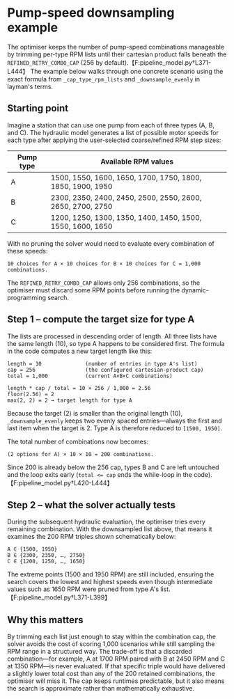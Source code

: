 # Pump-speed downsampling example

The optimiser keeps the number of pump-speed combinations manageable by trimming
per-type RPM lists until their cartesian product falls beneath the
`REFINED_RETRY_COMBO_CAP` (256 by default).【F:pipeline_model.py†L371-L444】 The
example below walks through one concrete scenario using the exact formula from
`_cap_type_rpm_lists` and `_downsample_evenly` in layman's terms.

## Starting point

Imagine a station that can use one pump from each of three types (A, B, and C).
The hydraulic model generates a list of possible motor speeds for each type
after applying the user-selected coarse/refined RPM step sizes:

| Pump type | Available RPM values |
|-----------|----------------------|
| A         | 1500, 1550, 1600, 1650, 1700, 1750, 1800, 1850, 1900, 1950 |
| B         | 2300, 2350, 2400, 2450, 2500, 2550, 2600, 2650, 2700, 2750 |
| C         | 1200, 1250, 1300, 1350, 1400, 1450, 1500, 1550, 1600, 1650 |

With no pruning the solver would need to evaluate every combination of these
speeds:

```
10 choices for A × 10 choices for B × 10 choices for C = 1,000 combinations.
```

The `REFINED_RETRY_COMBO_CAP` allows only 256 combinations, so the optimiser
must discard some RPM points before running the dynamic-programming search.

## Step 1 – compute the target size for type A

The lists are processed in descending order of length. All three lists have the
same length (10), so type A happens to be considered first. The formula in the
code computes a new target length like this:

```
length = 10              (number of entries in type A's list)
cap = 256                (the configured cartesian-product cap)
total = 1,000            (current A×B×C combinations)

length * cap / total = 10 × 256 / 1,000 = 2.56
floor(2.56) = 2
max(2, 2) = 2 → target length for type A
```

Because the target (2) is smaller than the original length (10), `_downsample_evenly`
keeps two evenly spaced entries—always the first and last item when the target is
2. Type A is therefore reduced to `[1500, 1950]`.

The total number of combinations now becomes:

```
(2 options for A) × 10 × 10 = 200 combinations.
```

Since 200 is already below the 256 cap, types B and C are left untouched and the
loop exits early (`total <= cap` ends the while-loop in the code).【F:pipeline_model.py†L420-L444】

## Step 2 – what the solver actually tests

During the subsequent hydraulic evaluation, the optimiser tries every remaining
combination. With the downsampled list above, that means it examines the 200 RPM
triples shown schematically below:

```
A ∈ {1500, 1950}
B ∈ {2300, 2350, …, 2750}
C ∈ {1200, 1250, …, 1650}
```

The extreme points (1500 and 1950 RPM) are still included, ensuring the search
covers the lowest and highest speeds even though intermediate values such as
1650 RPM were pruned from type A's list.【F:pipeline_model.py†L371-L399】

## Why this matters

By trimming each list just enough to stay within the combination cap, the solver
avoids the cost of scoring 1,000 scenarios while still sampling the RPM range
in a structured way. The trade-off is that a discarded combination—for example,
A at 1700 RPM paired with B at 2450 RPM and C at 1350 RPM—is never evaluated.
If that specific triple would have delivered a slightly lower total cost than
any of the 200 retained combinations, the optimiser will miss it. The cap keeps
runtimes predictable, but it also means the search is approximate rather than
mathematically exhaustive.
